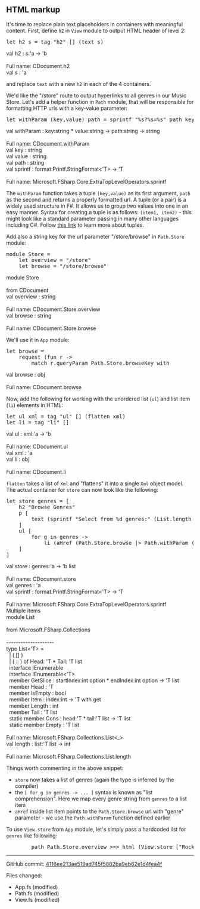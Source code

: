 ## HTML markup

It's time to replace plain text placeholders in containers with meaningful content.
First, define `h2` in `View` module to output HTML header of level 2:

<pre class="fssnip highlighted"><div lang="fsharp"><span class="k">let</span> <span onmouseout="hideTip(event, 'View.fs:7-7_fs1', 1)" onmouseover="showTip(event, 'View.fs:7-7_fs1', 1)" class="f">h2</span> <span onmouseout="hideTip(event, 'View.fs:7-7_fs2', 2)" onmouseover="showTip(event, 'View.fs:7-7_fs2', 2)" class="i">s</span> <span class="o">=</span> <span class="i">tag</span> <span class="s">&quot;h2&quot;</span> [] (<span class="i">text</span> <span onmouseout="hideTip(event, 'View.fs:7-7_fs2', 3)" onmouseover="showTip(event, 'View.fs:7-7_fs2', 3)" class="i">s</span>)&#10;</div></pre>&#10;<div class="tip" id="View.fs:7-7_fs1">val h2 : s:&#39;a -&gt; &#39;b<br /><br />Full name: CDocument.h2</div>&#10;<div class="tip" id="View.fs:7-7_fs2">val s : &#39;a</div>&#10;&#10;

and replace `text` with a new `h2` in each of the 4 containers.

We'd like the "/store" route to output hyperlinks to all genres in our Music Store.
Let's add a helper function in `Path` module, that will be responsible for formatting HTTP urls with a key-value parameter:

<pre class="fssnip highlighted"><div lang="fsharp"><span class="k">let</span> <span onmouseout="hideTip(event, 'Path.fs:5-5_fs1', 1)" onmouseover="showTip(event, 'Path.fs:5-5_fs1', 1)" class="f">withParam</span> (<span onmouseout="hideTip(event, 'Path.fs:5-5_fs2', 2)" onmouseover="showTip(event, 'Path.fs:5-5_fs2', 2)" class="i">key</span>,<span onmouseout="hideTip(event, 'Path.fs:5-5_fs3', 3)" onmouseover="showTip(event, 'Path.fs:5-5_fs3', 3)" class="i">value</span>) <span onmouseout="hideTip(event, 'Path.fs:5-5_fs4', 4)" onmouseover="showTip(event, 'Path.fs:5-5_fs4', 4)" class="i">path</span> <span class="o">=</span> <span onmouseout="hideTip(event, 'Path.fs:5-5_fs5', 5)" onmouseover="showTip(event, 'Path.fs:5-5_fs5', 5)" class="f">sprintf</span> <span class="s">&quot;</span><span class="pf">%s</span><span class="s">?</span><span class="pf">%s</span><span class="s">=</span><span class="pf">%s</span><span class="s">&quot;</span> <span onmouseout="hideTip(event, 'Path.fs:5-5_fs4', 6)" onmouseover="showTip(event, 'Path.fs:5-5_fs4', 6)" class="i">path</span> <span onmouseout="hideTip(event, 'Path.fs:5-5_fs2', 7)" onmouseover="showTip(event, 'Path.fs:5-5_fs2', 7)" class="i">key</span> <span onmouseout="hideTip(event, 'Path.fs:5-5_fs3', 8)" onmouseover="showTip(event, 'Path.fs:5-5_fs3', 8)" class="i">value</span>&#10;</div></pre>&#10;<div class="tip" id="Path.fs:5-5_fs1">val withParam : key:string * value:string -&gt; path:string -&gt; string<br /><br />Full name: CDocument.withParam</div>&#10;<div class="tip" id="Path.fs:5-5_fs2">val key : string</div>&#10;<div class="tip" id="Path.fs:5-5_fs3">val value : string</div>&#10;<div class="tip" id="Path.fs:5-5_fs4">val path : string</div>&#10;<div class="tip" id="Path.fs:5-5_fs5">val sprintf : format:Printf.StringFormat&lt;&#39;T&gt; -&gt; &#39;T<br /><br />Full name: Microsoft.FSharp.Core.ExtraTopLevelOperators.sprintf</div>&#10;&#10;

The `withParam` function takes a tuple `(key,value)` as its first argument, `path` as the second and returns a properly formatted url.
A tuple (or a pair) is a widely used structure in F#. It allows us to group two values into one in an easy manner.
Syntax for creating a tuple is as follows: `(item1, item2)` - this might look like a standard parameter passing in many other languages including C#.
Follow [this link](http://fsharpforfunandprofit.com/posts/tuples/) to learn more about tuples.

Add also a string key for the url parameter "/store/browse" in `Path.Store` module:

<pre class="fssnip highlighted"><div lang="fsharp"><span class="k">module</span> <span onmouseout="hideTip(event, 'Path.fs:9-11_fs1', 1)" onmouseover="showTip(event, 'Path.fs:9-11_fs1', 1)" class="t">Store</span> <span class="o">=</span>&#10;    <span class="k">let</span> <span onmouseout="hideTip(event, 'Path.fs:9-11_fs2', 2)" onmouseover="showTip(event, 'Path.fs:9-11_fs2', 2)" class="i">overview</span> <span class="o">=</span> <span class="s">&quot;/store&quot;</span>&#10;    <span class="k">let</span> <span onmouseout="hideTip(event, 'Path.fs:9-11_fs3', 3)" onmouseover="showTip(event, 'Path.fs:9-11_fs3', 3)" class="i">browse</span> <span class="o">=</span> <span class="s">&quot;/store/browse&quot;</span>&#10;</div></pre>&#10;<div class="tip" id="Path.fs:9-11_fs1">module Store<br /><br />from CDocument</div>&#10;<div class="tip" id="Path.fs:9-11_fs2">val overview : string<br /><br />Full name: CDocument.Store.overview</div>&#10;<div class="tip" id="Path.fs:9-11_fs3">val browse : string<br /><br />Full name: CDocument.Store.browse</div>&#10;&#10;

We'll use it in `App` module:

<pre class="fssnip highlighted"><div lang="fsharp"><span class="k">let</span> <span onmouseout="hideTip(event, 'App.fs:12-14_fs1', 1)" onmouseover="showTip(event, 'App.fs:12-14_fs1', 1)" class="i">browse</span> <span class="o">=</span>&#10;    <span class="i">request</span> (<span class="k">fun</span> <span class="i">r</span> <span class="k">-&gt;</span> &#10;        <span class="k">match</span> <span class="i">r</span><span class="o">.</span><span class="i">queryParam</span> <span class="i">Path</span><span class="o">.</span><span class="i">Store</span><span class="o">.</span><span class="i">browseKey</span> <span class="k">with</span>&#10;</div></pre>&#10;<div class="tip" id="App.fs:12-14_fs1">val browse : obj<br /><br />Full name: CDocument.browse</div>&#10;&#10;

Now, add the following for working with the unordered list (`ul`) and list item (`li`) elements in HTML:

<pre class="fssnip highlighted"><div lang="fsharp"><span class="k">let</span> <span onmouseout="hideTip(event, 'View.fs:10-11_fs1', 1)" onmouseover="showTip(event, 'View.fs:10-11_fs1', 1)" class="f">ul</span> <span onmouseout="hideTip(event, 'View.fs:10-11_fs2', 2)" onmouseover="showTip(event, 'View.fs:10-11_fs2', 2)" class="i">xml</span> <span class="o">=</span> <span class="i">tag</span> <span class="s">&quot;ul&quot;</span> [] (<span class="i">flatten</span> <span onmouseout="hideTip(event, 'View.fs:10-11_fs2', 3)" onmouseover="showTip(event, 'View.fs:10-11_fs2', 3)" class="i">xml</span>)&#10;<span class="k">let</span> <span onmouseout="hideTip(event, 'View.fs:10-11_fs3', 4)" onmouseover="showTip(event, 'View.fs:10-11_fs3', 4)" class="i">li</span> <span class="o">=</span> <span class="i">tag</span> <span class="s">&quot;li&quot;</span> []&#10;</div></pre>&#10;<div class="tip" id="View.fs:10-11_fs1">val ul : xml:&#39;a -&gt; &#39;b<br /><br />Full name: CDocument.ul</div>&#10;<div class="tip" id="View.fs:10-11_fs2">val xml : &#39;a</div>&#10;<div class="tip" id="View.fs:10-11_fs3">val li : obj<br /><br />Full name: CDocument.li</div>&#10;&#10;

`flatten` takes a list of `Xml` and "flattens" it into a single `Xml` object model.
The actual container for `store` can now look like the following:

<pre class="fssnip highlighted"><div lang="fsharp"><span class="k">let</span> <span onmouseout="hideTip(event, 'View.fs:17-26_fs1', 1)" onmouseover="showTip(event, 'View.fs:17-26_fs1', 1)" class="f">store</span> <span onmouseout="hideTip(event, 'View.fs:17-26_fs2', 2)" onmouseover="showTip(event, 'View.fs:17-26_fs2', 2)" class="i">genres</span> <span class="o">=</span> [&#10;    <span class="i">h2</span> <span class="s">&quot;Browse Genres&quot;</span>&#10;    <span class="i">p</span> [&#10;        <span class="i">text</span> (<span onmouseout="hideTip(event, 'View.fs:17-26_fs3', 3)" onmouseover="showTip(event, 'View.fs:17-26_fs3', 3)" class="i">sprintf</span> <span class="s">&quot;Select from %d genres:&quot;</span> (<span onmouseout="hideTip(event, 'View.fs:17-26_fs4', 4)" onmouseover="showTip(event, 'View.fs:17-26_fs4', 4)" class="i">List</span><span class="o">.</span><span onmouseout="hideTip(event, 'View.fs:17-26_fs5', 5)" onmouseover="showTip(event, 'View.fs:17-26_fs5', 5)" class="i">length</span> <span onmouseout="hideTip(event, 'View.fs:17-26_fs2', 6)" onmouseover="showTip(event, 'View.fs:17-26_fs2', 6)" class="i">genres</span>))&#10;    ]&#10;    <span class="i">ul</span> [&#10;        <span class="k">for</span> <span class="i">g</span> <span class="k">in</span> <span onmouseout="hideTip(event, 'View.fs:17-26_fs2', 7)" onmouseover="showTip(event, 'View.fs:17-26_fs2', 7)" class="i">genres</span> <span class="k">-&gt;</span> &#10;            <span class="i">li</span> (<span class="i">aHref</span> (<span class="i">Path</span><span class="o">.</span><span class="i">Store</span><span class="o">.</span><span class="i">browse</span> <span class="o">|&gt;</span> <span class="i">Path</span><span class="o">.</span><span class="i">withParam</span> (<span class="i">Path</span><span class="o">.</span><span class="i">Store</span><span class="o">.</span><span class="i">browseKey</span>, <span class="i">g</span>)) (<span class="i">text</span> <span class="i">g</span>))&#10;    ]&#10;]&#10;</div></pre>&#10;<div class="tip" id="View.fs:17-26_fs1">val store : genres:&#39;a -&gt; &#39;b list<br /><br />Full name: CDocument.store</div>&#10;<div class="tip" id="View.fs:17-26_fs2">val genres : &#39;a</div>&#10;<div class="tip" id="View.fs:17-26_fs3">val sprintf : format:Printf.StringFormat&lt;&#39;T&gt; -&gt; &#39;T<br /><br />Full name: Microsoft.FSharp.Core.ExtraTopLevelOperators.sprintf</div>&#10;<div class="tip" id="View.fs:17-26_fs4">Multiple items<br />module List<br /><br />from Microsoft.FSharp.Collections<br /><br />--------------------<br />type List&lt;&#39;T&gt; =<br />&#160;&#160;| ( [] )<br />&#160;&#160;| ( :: ) of Head: &#39;T * Tail: &#39;T list<br />&#160;&#160;interface IEnumerable<br />&#160;&#160;interface IEnumerable&lt;&#39;T&gt;<br />&#160;&#160;member GetSlice : startIndex:int option * endIndex:int option -&gt; &#39;T list<br />&#160;&#160;member Head : &#39;T<br />&#160;&#160;member IsEmpty : bool<br />&#160;&#160;member Item : index:int -&gt; &#39;T with get<br />&#160;&#160;member Length : int<br />&#160;&#160;member Tail : &#39;T list<br />&#160;&#160;static member Cons : head:&#39;T * tail:&#39;T list -&gt; &#39;T list<br />&#160;&#160;static member Empty : &#39;T list<br /><br />Full name: Microsoft.FSharp.Collections.List&lt;_&gt;</div>&#10;<div class="tip" id="View.fs:17-26_fs5">val length : list:&#39;T list -&gt; int<br /><br />Full name: Microsoft.FSharp.Collections.List.length</div>&#10;&#10;

Things worth commenting in the above snippet:

- `store` now takes a list of genres (again the type is inferred by the compiler)
- the `[ for g in genres -> ... ]` syntax is known as "list comprehension". Here we map every genre string from `genres` to a list item
- `aHref` inside list item points to the `Path.Store.browse` url with "genre" parameter - we use the `Path.withParam` function defined earlier

To use `View.store` from `App` module, let's simply pass a hardcoded list for `genres` like following:

<pre class="fssnip highlighted"><div lang="fsharp">        <span class="i">path</span> <span class="i">Path</span><span class="o">.</span><span class="i">Store</span><span class="o">.</span><span class="i">overview</span> <span class="o">&gt;</span><span class="o">=&gt;</span> <span class="i">html</span> (<span class="i">View</span><span class="o">.</span><span class="i">store</span> [<span class="s">&quot;Rock&quot;</span>; <span class="s">&quot;Disco&quot;</span>; <span class="s">&quot;Pop&quot;</span>])&#10;</div></pre>&#10;&#10;


---

GitHub commit: [4116ee213ae519ad745f5882ba9eb62e1d4fea4f](https://github.com/theimowski/SuaveMusicStoreTutorial/commit/4116ee213ae519ad745f5882ba9eb62e1d4fea4f)

Files changed:

* App.fs (modified)
* Path.fs (modified)
* View.fs (modified)
